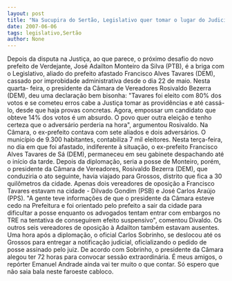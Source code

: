 ```yaml
---
layout: post
title: "Na Sucupira do Sertão, Legislativo quer tomar o lugar do Judiciário"
date: 2007-06-06
tags: legislativo,Sertão
author: None
---
```

Depois da disputa na Justi&ccedil;a, ao que parece, o pr&oacute;ximo desafio do novo prefeito de Verdejante, Jos&eacute; Adailton Monteiro da Silva (PTB), &eacute; a briga com o Legislativo, aliado do prefeito afastado Francisco Alves Tavares (DEM), cassado por improbidade administrativa desde o dia 22 de maio.
Nesta quarta- feira, o presidente da C&acirc;mara de Vereadores Rosivaldo Bezerra (DEM), deu uma declara&ccedil;&atilde;o bem bisonha:
&quot;Tavares foi eleito com 80% dos votos e se cometeu erros cabe a Justi&ccedil;a tomar as provid&ecirc;ncias e at&eacute; cass&aacute;-lo, desde que haja provas concretas. Agora, empossar um candidato que obteve 14% dos votos &eacute; um absurdo. O povo quer outra elei&ccedil;&atilde;o e tenho certeza que o advers&aacute;rio perderia na hora&quot;, argumentou Rosivaldo. Na C&acirc;mara, o ex-prefeito contava com sete aliados e dois advers&aacute;rios. O munic&iacute;pio de 9.300 habitantes, contabiliza 7 mil eleitores.
Nesta ter&ccedil;a-feira, no dia em que foi afastado, indiferente &agrave; situa&ccedil;&atilde;o, o ex-prefeito Francisco Alves Tavares de S&aacute; (DEM), permaneceu em seu gabinete despachando at&eacute; o in&iacute;cio da tarde. Depois da diploma&ccedil;&atilde;o, seria a posse de Monteiro, por&eacute;m, o presidente da C&acirc;mara de Vereadores, Rosivaldo Bezerra (DEM), que conduziria o ato seguinte, havia viajado para Grossos, distrito que fica a 30 quil&ocirc;metros da cidade. Apenas dois vereadores de oposi&ccedil;&atilde;o a Francisco Tavares estavam na cidade - Dilvado Gondim (PSB) e Jos&eacute; Carlos Ara&uacute;jo (PPS).
&quot;A gente teve informa&ccedil;&otilde;es de que o presidente da C&acirc;mara esteve cedo na Prefeitura e foi orientado pelo prefeito a sair da cidade para dificultar a posse enquanto os advogados tentam entrar com embargos no TRE na tentativa de conseguirem efeito suspensivo&quot;, comentou Divaldo. Os outros seis vereadores de oposi&ccedil;&atilde;o &agrave; Adailton tamb&eacute;m estavam ausentes. 
Uma hora ap&oacute;s a diploma&ccedil;&atilde;o, o oficial Carlos Sobrinho, se deslocou at&eacute; os Grossos para entregar a notifica&ccedil;&atilde;o judicial, oficializando o pedido de posse assinado pelo juiz. De acordo com Sobrinho, o presidente da C&acirc;mara alegou ter 72 horas para convocar sess&atilde;o extraordin&aacute;ria. 
&Eacute; meus amigos, o rep&oacute;rter Emanuel Andrade ainda vai ter muito o que contar. S&oacute; espero que n&atilde;o saia bala neste faroeste cabloco. 